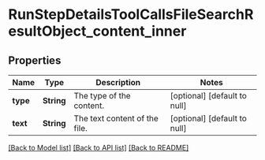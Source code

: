 # RunStepDetailsToolCallsFileSearchResultObject_content_inner
## Properties

| Name | Type | Description | Notes |
|------------ | ------------- | ------------- | -------------|
| **type** | **String** | The type of the content. | [optional] [default to null] |
| **text** | **String** | The text content of the file. | [optional] [default to null] |

[[Back to Model list]](../README.md#documentation-for-models) [[Back to API list]](../README.md#documentation-for-api-endpoints) [[Back to README]](../README.md)

